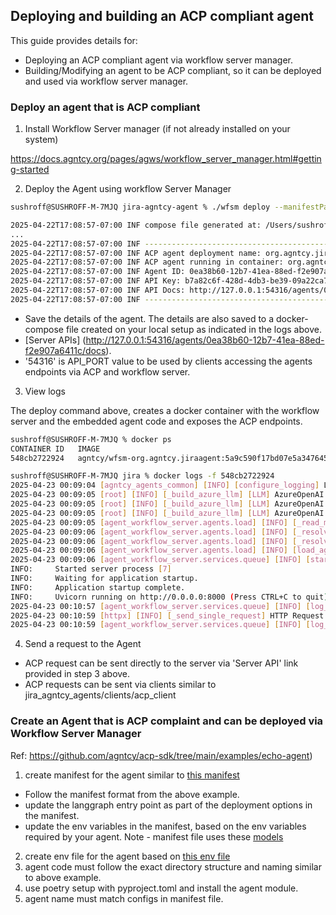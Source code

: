 ## Deploying and building an ACP compliant agent

This guide provides details for:
- Deploying an ACP compliant agent via workflow server manager. 
- Building/Modifying an agent to be ACP compliant, so it can be deployed and used via workflow server manager.

### Deploy an agent that is ACP compliant

1. Install Workflow Server manager (if not already installed on your system)

https://docs.agntcy.org/pages/agws/workflow_server_manager.html#getting-started


2. Deploy the Agent using workflow Server Manager

```bash
sushroff@SUSHROFF-M-7MJQ jira-agntcy-agent % ./wfsm deploy --manifestPath deploy_acp/jira_agent.json --envFilePath deploy_acp/jira_agent_env.yaml 

2025-04-22T17:08:57-07:00 INF compose file generated at: /Users/sushroff/.wfsm/compose-org.agntcy.jiraagent.yaml
...
2025-04-22T17:08:57-07:00 INF ---------------------------------------------------------------------
2025-04-22T17:08:57-07:00 INF ACP agent deployment name: org.agntcy.jiraagent
2025-04-22T17:08:57-07:00 INF ACP agent running in container: org.agntcy.jiraagent, listening for ACP requests on: http://127.0.0.1:54316
2025-04-22T17:08:57-07:00 INF Agent ID: 0ea38b60-12b7-41ea-88ed-f2e907a6411c
2025-04-22T17:08:57-07:00 INF API Key: b7a82c6f-428d-4db3-be39-09a22ca754f5
2025-04-22T17:08:57-07:00 INF API Docs: http://127.0.0.1:54316/agents/0ea38b60-12b7-41ea-88ed-f2e907a6411c/docs
2025-04-22T17:08:57-07:00 INF ---------------------------------------------------------------------
```
- Save the details of the agent. The details are also saved to a docker-compose file created on your local setup as indicated in the logs above.
- [Server APIs] (http://127.0.0.1:54316/agents/0ea38b60-12b7-41ea-88ed-f2e907a6411c/docs).
- '54316' is API_PORT value to be used by clients accessing the agents endpoints via ACP and workflow server.


3. View logs

The deploy command above, creates a docker container with the workflow server and the embedded agent code and exposes the ACP endpoints.
```bash
sushroff@SUSHROFF-M-7MJQ % docker ps
CONTAINER ID   IMAGE                                                                                                COMMAND                CREATED       STATUS       PORTS                     NAMES
548cb2722924   agntcy/wfsm-org.agntcy.jiraagent:5a9c590f17bd07e5a3476455633ae10d2b4de7ca5e4589c364d2a57809197c48    "/opt/start_agws.sh"   6 hours ago   Up 6 hours   0.0.0.0:54316->8000/tcp   orgagntcyjiraagent-org.agntcy.jiraagent-1

sushroff@SUSHROFF-M-7MJQ jira % docker logs -f 548cb2722924
2025-04-23 00:09:04 [agntcy_agents_common] [INFO] [configure_logging] Logging has been configured successfully.
2025-04-23 00:09:05 [root] [INFO] [_build_azure_llm] [LLM] AzureOpenAI deployment=gpt-4o api_version=2024-08-01-preview
2025-04-23 00:09:05 [root] [INFO] [_build_azure_llm] [LLM] AzureOpenAI deployment=gpt-4o api_version=2024-08-01-preview
2025-04-23 00:09:05 [root] [INFO] [_build_azure_llm] [LLM] AzureOpenAI deployment=gpt-4o api_version=2024-08-01-preview
2025-04-23 00:09:05 [agent_workflow_server.agents.load] [INFO] [_read_manifest] Loaded Agent Manifest from /opt/spec/manifest.json
2025-04-23 00:09:06 [agent_workflow_server.agents.load] [INFO] [_resolve_agent] Loaded Agent from /opt/agent-workflow-server/.venv/lib/python3.12/site-packages/jira_agent/build_graph.py
2025-04-23 00:09:06 [agent_workflow_server.agents.load] [INFO] [_resolve_agent] Agent Type: LangGraphAgent
2025-04-23 00:09:06 [agent_workflow_server.agents.load] [INFO] [load_agents] Registered Agent: '0ea38b60-12b7-41ea-88ed-f2e907a6411c'
2025-04-23 00:09:06 [agent_workflow_server.services.queue] [INFO] [start_workers] Starting 5 workers
INFO:     Started server process [7]
INFO:     Waiting for application startup.
INFO:     Application startup complete.
INFO:     Uvicorn running on http://0.0.0.0:8000 (Press CTRL+C to quit)
2025-04-23 00:10:57 [agent_workflow_server.services.queue] [INFO] [log_run] (Worker 1) Background Run 24f99e0a-e399-467d-aaf5-5e7bb5c78c31 started
2025-04-23 00:10:59 [httpx] [INFO] [_send_single_request] HTTP Request: POST https://smith-project-agents.openai.azure.com/openai/deployments/gpt-4o/chat/completions?api-version=2024-08-01-preview "HTTP/1.1 200 OK"
2025-04-23 00:10:59 [agent_workflow_server.services.queue] [INFO] [log_run] (Worker 1) Background Run 24f99e0a-e399-467d-aaf5-5e7bb5c78c31 succeeded: {'exec_s': 1.681283950805664, 'queue_s': 0.00820612907409668, 'attempts': 1}

```

4. Send a request to the Agent
- ACP request can be sent directly to the server via 'Server API' link provided in step 3 above.
- ACP requests can be sent via clients similar to jira_agntcy_agents/clients/acp_client 

### Create an Agent that is ACP complaint and can be deployed via Workflow Server Manager

Ref: https://github.com/agntcy/acp-sdk/tree/main/examples/echo-agent)

1. create manifest for the agent similar to [this manifest](https://github.com/agntcy/acp-sdk/blob/main/examples/echo-agent/deploy/echo-agent.json)
- Follow the manifest format from the above example.
- update the langgraph entry point as part of the deployment options in the manifest.
- update the env variables in the manifest, based on the env variables required by your agent.
  Note - manifest file uses these [models](https://github.com/agntcy/acp-sdk/blob/main/examples/echo-agent/echo_agent/state.py)
2. create env file for the agent based on [this env file](https://github.com/agntcy/acp-sdk/blob/main/examples/echo-agent/deploy/echo_agent_example.yaml)
3. agent code must follow the exact directory structure and naming similar to above example.
4. use poetry setup with pyproject.toml and install the agent module. 
5. agent name must match configs in manifest file.
